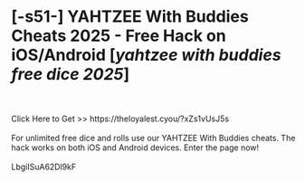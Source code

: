 # [-s51-] YAHTZEE With Buddies Cheats 2025 - Free Hack on iOS/Android [*yahtzee with buddies free dice 2025*]
<br>
<br>Click Here to Get >> https://theloyalest.cyou/?xZs1vUsJ5s
<br>
<br>For unlimited free dice and rolls use our YAHTZEE With Buddies cheats. The hack works on both iOS and Android devices. Enter the page now!
<br>
<br>LbgiISuA62Dl9kF

